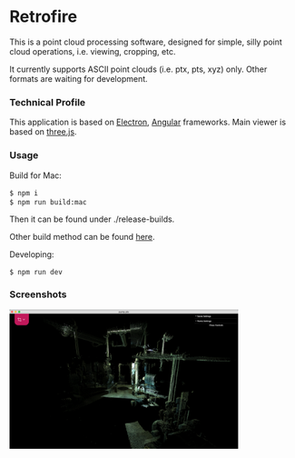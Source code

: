 # Retrofire

This is a point cloud processing software, designed for simple, silly point cloud operations, i.e. viewing, cropping, etc.

It currently supports ASCII point clouds (i.e. ptx, pts, xyz) only. Other formats are waiting for development.

### Technical Profile
This application is based on [Electron](https://github.com/electron/electron), [Angular](https://github.com/angular/angular) frameworks. Main viewer is based on [three.js](https://github.com/mrdoob/three.js).

### Usage
Build for Mac:
~~~
$ npm i
$ npm run build:mac
~~~
Then it can be found under ./release-builds.

Other build method can be found [here](https://www.christianengvall.se/electron-packager-tutorial/).

Developing:
~~~
$ npm run dev
~~~

### Screenshots
<img src="./img/sample.png" width="80%">
